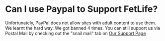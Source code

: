 # Can I use Paypal to Support FetLife?

Unfortunately, PayPal does not allow sites with adult content to use them. We learnt the hard way. We got banned 4 times. You can still support us via Postal Mail by checking out the "snail mail" tab on [ Our Support Page](https://fetlife.com/support "")
